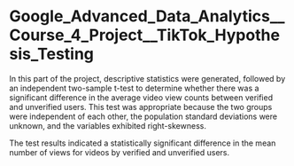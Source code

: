 # Google_Advanced_Data_Analytics__Course_4_Project__TikTok_Hypothesis_Testing

In this part of the project, descriptive statistics were generated, followed by an independent two-sample t-test to determine whether there was a significant difference in the average video view counts between verified and unverified users. This test was appropriate because the two groups were independent of each other, the population standard deviations were unknown, and the variables exhibited right-skewness.

The test results indicated a statistically significant difference in the mean number of views for videos by verified and unverified users.